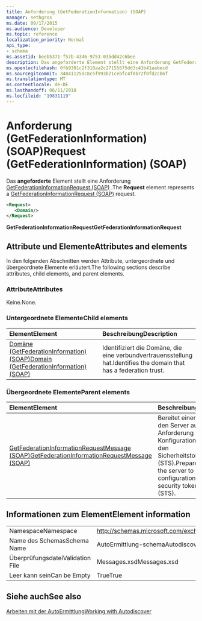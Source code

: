 ```yaml
---
title: Anforderung (GetFederationInformation) (SOAP)
manager: sethgros
ms.date: 09/17/2015
ms.audience: Developer
ms.topic: reference
localization_priority: Normal
api_type:
- schema
ms.assetid: beeb5371-f57b-4346-9753-035dd42c6bee
description: Das angeforderte Element stellt eine Anforderung GetFederationInformationRequest (SOAP).
ms.openlocfilehash: 0fb9301c2f318aa2c27155675dd3c43b41aabecd
ms.sourcegitcommit: 34041125dc8c5f993b21cebfc4f8b72f0fd2cb6f
ms.translationtype: MT
ms.contentlocale: de-DE
ms.lasthandoff: 06/11/2018
ms.locfileid: "19831119"
---
```

# <a name="request-getfederationinformation-soap"></a><span data-ttu-id="63136-103">Anforderung (GetFederationInformation) (SOAP)</span><span class="sxs-lookup"><span data-stu-id="63136-103">Request (GetFederationInformation) (SOAP)</span></span>

<span data-ttu-id="63136-104">Das **angeforderte** Element stellt eine Anforderung [GetFederationInformationRequest (SOAP)](getfederationinformationrequest-soap.md) .</span><span class="sxs-lookup"><span data-stu-id="63136-104">The **Request** element represents a [GetFederationInformationRequest (SOAP)](getfederationinformationrequest-soap.md) request.</span></span> 
  
```XML
<Request>
   <Domain/>
</Request>
```

 <span data-ttu-id="63136-105">**GetFederationInformationRequest**</span><span class="sxs-lookup"><span data-stu-id="63136-105">**GetFederationInformationRequest**</span></span>
## <a name="attributes-and-elements"></a><span data-ttu-id="63136-106">Attribute und Elemente</span><span class="sxs-lookup"><span data-stu-id="63136-106">Attributes and elements</span></span>

<span data-ttu-id="63136-107">In den folgenden Abschnitten werden Attribute, untergeordnete und übergeordnete Elemente erläutert.</span><span class="sxs-lookup"><span data-stu-id="63136-107">The following sections describe attributes, child elements, and parent elements.</span></span>
  
### <a name="attributes"></a><span data-ttu-id="63136-108">Attribute</span><span class="sxs-lookup"><span data-stu-id="63136-108">Attributes</span></span>

<span data-ttu-id="63136-109">Keine.</span><span class="sxs-lookup"><span data-stu-id="63136-109">None.</span></span>
  
### <a name="child-elements"></a><span data-ttu-id="63136-110">Untergeordnete Elemente</span><span class="sxs-lookup"><span data-stu-id="63136-110">Child elements</span></span>

|<span data-ttu-id="63136-111">**Element**</span><span class="sxs-lookup"><span data-stu-id="63136-111">**Element**</span></span>|<span data-ttu-id="63136-112">**Beschreibung**</span><span class="sxs-lookup"><span data-stu-id="63136-112">**Description**</span></span>|
|:-----|:-----|
|[<span data-ttu-id="63136-113">Domäne (GetFederationInformation) (SOAP)</span><span class="sxs-lookup"><span data-stu-id="63136-113">Domain (GetFederationInformation) (SOAP)</span></span>](domain-getfederationinformationsoap.md) <br/> |<span data-ttu-id="63136-114">Identifiziert die Domäne, die eine verbundvertrauensstellung hat.</span><span class="sxs-lookup"><span data-stu-id="63136-114">Identifies the domain that has a federation trust.</span></span>  <br/> |
   
### <a name="parent-elements"></a><span data-ttu-id="63136-115">Übergeordnete Elemente</span><span class="sxs-lookup"><span data-stu-id="63136-115">Parent elements</span></span>

|<span data-ttu-id="63136-116">**Element**</span><span class="sxs-lookup"><span data-stu-id="63136-116">**Element**</span></span>|<span data-ttu-id="63136-117">**Beschreibung**</span><span class="sxs-lookup"><span data-stu-id="63136-117">**Description**</span></span>|
|:-----|:-----|
|[<span data-ttu-id="63136-118">GetFederationInformationRequestMessage (SOAP)</span><span class="sxs-lookup"><span data-stu-id="63136-118">GetFederationInformationRequestMessage (SOAP)</span></span>](getfederationinformationrequestmessage-soap.md) <br/> |<span data-ttu-id="63136-119">Bereitet einen Aufruf an den Server auf Anforderung Konfigurationsdaten für den Sicherheitstokendienst (STS).</span><span class="sxs-lookup"><span data-stu-id="63136-119">Prepares a call to the server to request configuration data for the security token service (STS).</span></span>  <br/> |
   
## <a name="element-information"></a><span data-ttu-id="63136-120">Informationen zum Element</span><span class="sxs-lookup"><span data-stu-id="63136-120">Element information</span></span>

|||
|:-----|:-----|
|<span data-ttu-id="63136-121">Namespace</span><span class="sxs-lookup"><span data-stu-id="63136-121">Namespace</span></span>  <br/> |http://schemas.microsoft.com/exchange/2010/Autodiscover  <br/> |
|<span data-ttu-id="63136-122">Name des Schemas</span><span class="sxs-lookup"><span data-stu-id="63136-122">Schema Name</span></span>  <br/> |<span data-ttu-id="63136-123">AutoErmittlung-schema</span><span class="sxs-lookup"><span data-stu-id="63136-123">Autodiscover schema</span></span>  <br/> |
|<span data-ttu-id="63136-124">Überprüfungsdatei</span><span class="sxs-lookup"><span data-stu-id="63136-124">Validation File</span></span>  <br/> |<span data-ttu-id="63136-125">Messages.xsd</span><span class="sxs-lookup"><span data-stu-id="63136-125">Messages.xsd</span></span>  <br/> |
|<span data-ttu-id="63136-126">Leer kann sein</span><span class="sxs-lookup"><span data-stu-id="63136-126">Can be Empty</span></span>  <br/> |<span data-ttu-id="63136-127">True</span><span class="sxs-lookup"><span data-stu-id="63136-127">True</span></span>  <br/> |
   
## <a name="see-also"></a><span data-ttu-id="63136-128">Siehe auch</span><span class="sxs-lookup"><span data-stu-id="63136-128">See also</span></span>



[<span data-ttu-id="63136-129">Arbeiten mit der AutoErmittlung</span><span class="sxs-lookup"><span data-stu-id="63136-129">Working with Autodiscover</span></span>](http://msdn.microsoft.com/library/39726b67-2eb2-451b-9307-cfd0b518b55c%28Office.15%29.aspx)

